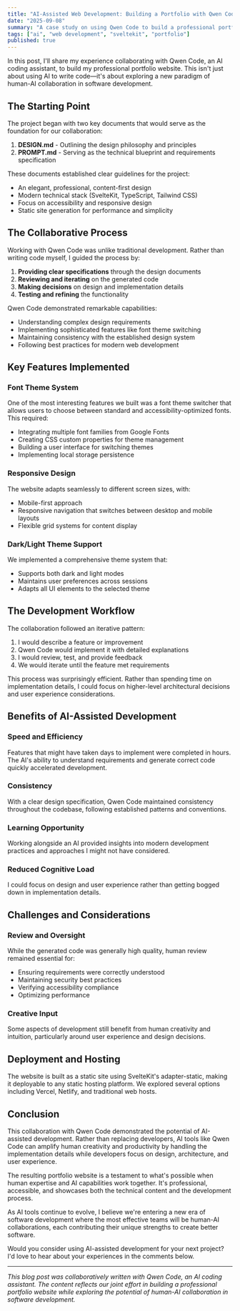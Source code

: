 ```yaml
---
title: "AI-Assisted Web Development: Building a Portfolio with Qwen Code"
date: "2025-09-08"
summary: "A case study on using Qwen Code to build a professional portfolio website from design documents, showcasing the potential of AI-assisted development."
tags: ["ai", "web development", "sveltekit", "portfolio"]
published: true
---
```



In this post, I'll share my experience collaborating with Qwen Code, an AI coding assistant, to build my professional portfolio website. This isn't just about using AI to write code—it's about exploring a new paradigm of human-AI collaboration in software development.

## The Starting Point

The project began with two key documents that would serve as the foundation for our collaboration:

1. **DESIGN.md** - Outlining the design philosophy and principles
2. **PROMPT.md** - Serving as the technical blueprint and requirements specification

These documents established clear guidelines for the project:
- An elegant, professional, content-first design
- Modern technical stack (SvelteKit, TypeScript, Tailwind CSS)
- Focus on accessibility and responsive design
- Static site generation for performance and simplicity

## The Collaborative Process

Working with Qwen Code was unlike traditional development. Rather than writing code myself, I guided the process by:

1. **Providing clear specifications** through the design documents
2. **Reviewing and iterating** on the generated code
3. **Making decisions** on design and implementation details
4. **Testing and refining** the functionality

Qwen Code demonstrated remarkable capabilities:
- Understanding complex design requirements
- Implementing sophisticated features like font theme switching
- Maintaining consistency with the established design system
- Following best practices for modern web development

## Key Features Implemented

### Font Theme System
One of the most interesting features we built was a font theme switcher that allows users to choose between standard and accessibility-optimized fonts. This required:

- Integrating multiple font families from Google Fonts
- Creating CSS custom properties for theme management
- Building a user interface for switching themes
- Implementing local storage persistence

### Responsive Design
The website adapts seamlessly to different screen sizes, with:
- Mobile-first approach
- Responsive navigation that switches between desktop and mobile layouts
- Flexible grid systems for content display

### Dark/Light Theme Support
We implemented a comprehensive theme system that:
- Supports both dark and light modes
- Maintains user preferences across sessions
- Adapts all UI elements to the selected theme

## The Development Workflow

The collaboration followed an iterative pattern:
1. I would describe a feature or improvement
2. Qwen Code would implement it with detailed explanations
3. I would review, test, and provide feedback
4. We would iterate until the feature met requirements

This process was surprisingly efficient. Rather than spending time on implementation details, I could focus on higher-level architectural decisions and user experience considerations.

## Benefits of AI-Assisted Development

### Speed and Efficiency
Features that might have taken days to implement were completed in hours. The AI's ability to understand requirements and generate correct code quickly accelerated development.

### Consistency
With a clear design specification, Qwen Code maintained consistency throughout the codebase, following established patterns and conventions.

### Learning Opportunity
Working alongside an AI provided insights into modern development practices and approaches I might not have considered.

### Reduced Cognitive Load
I could focus on design and user experience rather than getting bogged down in implementation details.

## Challenges and Considerations

### Review and Oversight
While the generated code was generally high quality, human review remained essential for:
- Ensuring requirements were correctly understood
- Maintaining security best practices
- Verifying accessibility compliance
- Optimizing performance

### Creative Input
Some aspects of development still benefit from human creativity and intuition, particularly around user experience and design decisions.

## Deployment and Hosting

The website is built as a static site using SvelteKit's adapter-static, making it deployable to any static hosting platform. We explored several options including Vercel, Netlify, and traditional web hosts.

## Conclusion

This collaboration with Qwen Code demonstrated the potential of AI-assisted development. Rather than replacing developers, AI tools like Qwen Code can amplify human creativity and productivity by handling the implementation details while developers focus on design, architecture, and user experience.

The resulting portfolio website is a testament to what's possible when human expertise and AI capabilities work together. It's professional, accessible, and showcases both the technical content and the development process.

As AI tools continue to evolve, I believe we're entering a new era of software development where the most effective teams will be human-AI collaborations, each contributing their unique strengths to create better software.

Would you consider using AI-assisted development for your next project? I'd love to hear about your experiences in the comments below.

---

*This blog post was collaboratively written with Qwen Code, an AI coding assistant. The content reflects our joint effort in building a professional portfolio website while exploring the potential of human-AI collaboration in software development.*
